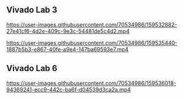 ## Vivado Lab 3
https://user-images.githubusercontent.com/70534986/159532882-27e41cf6-4d2e-409c-9e3c-54481de5c4d2.mp4






https://user-images.githubusercontent.com/70534986/159535440-1887b5b3-e867-40fe-a9e4-147ba69593e7.mp4




## Vivado Lab 6



https://user-images.githubusercontent.com/70534986/159536018-94369241-ecc9-442c-ba6f-d04539d3ca2a.mp4




